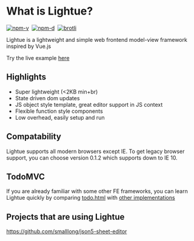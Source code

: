 # What is Lightue?

<a href="https://npmjs.com/package/lightue"><img src="https://img.shields.io/npm/v/lightue.svg" alt="npm-v"></a>&nbsp;
<a href="https://npmjs.com/package/lightue"><img src="https://img.shields.io/npm/dt/lightue.svg" alt="npm-d"></a>&nbsp;
<a href="https://bundlephobia.com/result?p=lightue"><img src="https://img.badgesize.io/https:/unpkg.com/lightue/lightue.min.js?label=brotli&compression=brotli" alt="brotli"></a>

Lightue is a lightweight and simple web frontend model-view framework inspired by Vue.js

Try the live example [here](https://codepen.io/lxl898/pen/vYyooWK)

## Highlights

- Super lightweight (<2KB min+br)
- State driven dom updates
- JS object style template, great editor support in JS context
- Flexible function style components
- Low overhead, easily setup and run

## Compatability

Lightue supports all modern browsers except IE.
To get legacy browser support, you can choose version 0.1.2 which supports down to IE 10.

## TodoMVC

If you are already familiar with some other FE frameworks, you can learn Lightue quickly by comparing [todo.html](https://github.com/smalllong/lightue/blob/master/todo.html) with [other implementations](https://github.com/tastejs/todomvc)

## Projects that are using Lightue

https://github.com/smalllong/json5-sheet-editor
